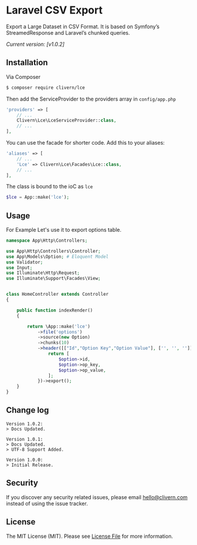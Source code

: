 # Laravel CSV Export

Export a Large Dataset in CSV Format. It is based on Symfony’s StreamedResponse and Laravel’s chunked queries.

*Current version: [v1.0.2]*


## Installation

Via Composer

``` bash
$ composer require clivern/lce
```

Then add the ServiceProvider to the providers array in `config/app.php`

```php
'providers' => [
    // ...
    Clivern\Lce\LceServiceProvider::class,
    // ...
],
```

You can use the facade for shorter code. Add this to your aliases:

```php
'aliases' => [
    // ...
    'Lce' => Clivern\Lce\Facades\Lce::class,
    // ...
],
```

The class is bound to the ioC as `lce`

```php
$lce = App::make('lce');
```

## Usage

For Example Let's use it to export options table.

``` php
namespace App\Http\Controllers;

use App\Http\Controllers\Controller;
use App\Models\Option; # Eloquent Model
use Validator;
use Input;
use Illuminate\Http\Request;
use Illuminate\Support\Facades\View;


class HomeController extends Controller
{

    public function indexRender()
    {

        return \App::make('lce')
            ->file('options')
            ->source(new Option)
            ->chunks(10)
            ->header([["Id","Option Key","Option Value"], ['', '', '']])->callback(function($option){
                return [
                    $option->id,
                    $option->op_key,
                    $option->op_value,
                ];
            })->export();
    }
}
```

## Change log
```
Version 1.0.2:
> Docs Updated.

Version 1.0.1:
> Docs Updated.
> UTF-8 Support Added.

Version 1.0.0:
> Initial Release.
```

## Security

If you discover any security related issues, please email hello@clivern.com instead of using the issue tracker.

## License

The MIT License (MIT). Please see [License File](LICENSE) for more information.